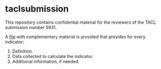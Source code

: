 # taclsubmission
This repository contains confidential  material for the reviewers of the TACL submission number 5931.

A [file](https://github.com/etnomleb/taclsubmission/blob/main/complementary_material_TACL_5931.pdf) with complementary material is provided that provides for every indicator:

1) Definition.
2) Data collected to calculate the indicator.
3) Additional information, if needed.
